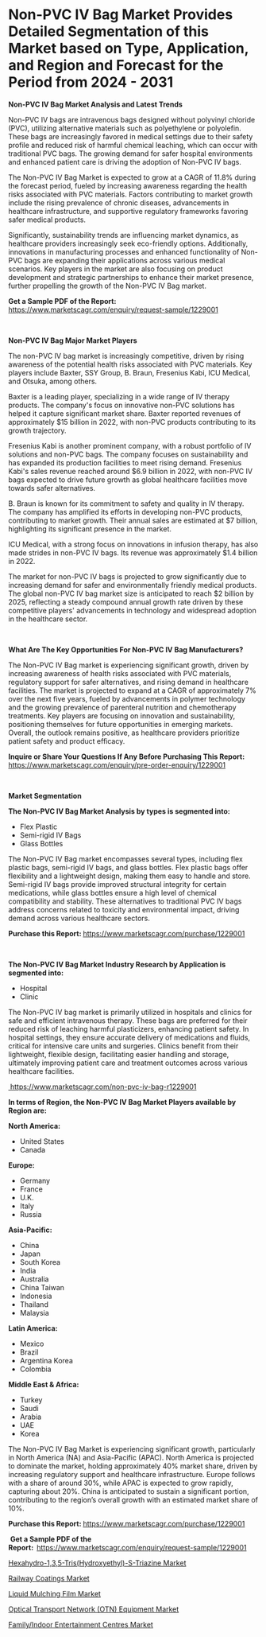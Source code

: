<p><h1>Non-PVC IV Bag Market Provides Detailed Segmentation of this Market based on Type, Application, and Region and Forecast for the Period from 2024 - 2031</h1></p><p><strong>Non-PVC IV Bag Market Analysis and Latest Trends</strong></p>
<p><p>Non-PVC IV bags are intravenous bags designed without polyvinyl chloride (PVC), utilizing alternative materials such as polyethylene or polyolefin. These bags are increasingly favored in medical settings due to their safety profile and reduced risk of harmful chemical leaching, which can occur with traditional PVC bags. The growing demand for safer hospital environments and enhanced patient care is driving the adoption of Non-PVC IV bags.</p><p>The Non-PVC IV Bag Market is expected to grow at a CAGR of 11.8% during the forecast period, fueled by increasing awareness regarding the health risks associated with PVC materials. Factors contributing to market growth include the rising prevalence of chronic diseases, advancements in healthcare infrastructure, and supportive regulatory frameworks favoring safer medical products. </p><p>Significantly, sustainability trends are influencing market dynamics, as healthcare providers increasingly seek eco-friendly options. Additionally, innovations in manufacturing processes and enhanced functionality of Non-PVC bags are expanding their applications across various medical scenarios. Key players in the market are also focusing on product development and strategic partnerships to enhance their market presence, further propelling the growth of the Non-PVC IV Bag market.</p></p>
<p><strong>Get a Sample PDF of the Report:&nbsp;</strong> <a href="https://www.marketscagr.com/enquiry/request-sample/1229001?utm_campaign=1615&utm_medium=2&utm_source=Github&utm_content=ia&utm_term=15102024&utm_id=non-pvc-iv-bag">https://www.marketscagr.com/enquiry/request-sample/1229001</a></p>
<p>&nbsp;</p>
<p><strong>Non-PVC IV Bag Major Market Players</strong></p>
<p><p>The non-PVC IV bag market is increasingly competitive, driven by rising awareness of the potential health risks associated with PVC materials. Key players include Baxter, SSY Group, B. Braun, Fresenius Kabi, ICU Medical, and Otsuka, among others.</p><p>Baxter is a leading player, specializing in a wide range of IV therapy products. The company's focus on innovative non-PVC solutions has helped it capture significant market share. Baxter reported revenues of approximately $15 billion in 2022, with non-PVC products contributing to its growth trajectory.</p><p>Fresenius Kabi is another prominent company, with a robust portfolio of IV solutions and non-PVC bags. The company focuses on sustainability and has expanded its production facilities to meet rising demand. Fresenius Kabi's sales revenue reached around $6.9 billion in 2022, with non-PVC IV bags expected to drive future growth as global healthcare facilities move towards safer alternatives.</p><p>B. Braun is known for its commitment to safety and quality in IV therapy. The company has amplified its efforts in developing non-PVC products, contributing to market growth. Their annual sales are estimated at $7 billion, highlighting its significant presence in the market.</p><p>ICU Medical, with a strong focus on innovations in infusion therapy, has also made strides in non-PVC IV bags. Its revenue was approximately $1.4 billion in 2022.</p><p>The market for non-PVC IV bags is projected to grow significantly due to increasing demand for safer and environmentally friendly medical products. The global non-PVC IV bag market size is anticipated to reach $2 billion by 2025, reflecting a steady compound annual growth rate driven by these competitive players' advancements in technology and widespread adoption in the healthcare sector.</p></p>
<p>&nbsp;</p>
<p><strong>What Are The Key Opportunities For Non-PVC IV Bag Manufacturers?</strong></p>
<p><p>The Non-PVC IV Bag market is experiencing significant growth, driven by increasing awareness of health risks associated with PVC materials, regulatory support for safer alternatives, and rising demand in healthcare facilities. The market is projected to expand at a CAGR of approximately 7% over the next five years, fueled by advancements in polymer technology and the growing prevalence of parenteral nutrition and chemotherapy treatments. Key players are focusing on innovation and sustainability, positioning themselves for future opportunities in emerging markets. Overall, the outlook remains positive, as healthcare providers prioritize patient safety and product efficacy.</p></p>
<p><strong>Inquire or Share Your Questions If Any Before Purchasing This Report:</strong> <a href="https://www.marketscagr.com/enquiry/pre-order-enquiry/1229001?utm_campaign=1615&utm_medium=2&utm_source=Github&utm_content=ia&utm_term=15102024&utm_id=non-pvc-iv-bag">https://www.marketscagr.com/enquiry/pre-order-enquiry/1229001</a></p>
<p>&nbsp;</p>
<p><strong>Market Segmentation</strong></p>
<p><strong>The Non-PVC IV Bag Market Analysis by types is segmented into:</strong></p>
<p><ul><li>Flex Plastic</li><li>Semi-rigid IV Bags</li><li>Glass Bottles</li></ul></p>
<p><p>The Non-PVC IV Bag market encompasses several types, including flex plastic bags, semi-rigid IV bags, and glass bottles. Flex plastic bags offer flexibility and a lightweight design, making them easy to handle and store. Semi-rigid IV bags provide improved structural integrity for certain medications, while glass bottles ensure a high level of chemical compatibility and stability. These alternatives to traditional PVC IV bags address concerns related to toxicity and environmental impact, driving demand across various healthcare sectors.</p></p>
<p><strong>Purchase this Report:&nbsp;</strong><a href="https://www.marketscagr.com/purchase/1229001?utm_campaign=1615&utm_medium=2&utm_source=Github&utm_content=ia&utm_term=15102024&utm_id=non-pvc-iv-bag">https://www.marketscagr.com/purchase/1229001</a></p>
<p>&nbsp;</p>
<p><strong>The Non-PVC IV Bag Market Industry Research by Application is segmented into:</strong></p>
<p><ul><li>Hospital</li><li>Clinic</li></ul></p>
<p><p>The Non-PVC IV bag market is primarily utilized in hospitals and clinics for safe and efficient intravenous therapy. These bags are preferred for their reduced risk of leaching harmful plasticizers, enhancing patient safety. In hospital settings, they ensure accurate delivery of medications and fluids, critical for intensive care units and surgeries. Clinics benefit from their lightweight, flexible design, facilitating easier handling and storage, ultimately improving patient care and treatment outcomes across various healthcare facilities.</p></p>
<p><a href="https://www.marketscagr.com/non-pvc-iv-bag-r1229001?utm_campaign=1615&utm_medium=2&utm_source=Github&utm_content=ia&utm_term=15102024&utm_id=non-pvc-iv-bag">&nbsp;https://www.marketscagr.com/non-pvc-iv-bag-r1229001</a></p>
<p><strong>In terms of Region, the Non-PVC IV Bag Market Players available by Region are:</strong></p>
<p>
    <p> <strong> North America: </strong>
        <ul>
            <li>United States</li>
            <li>Canada</li>
        </ul>
        </p> 
    <p> <strong> Europe: </strong>
        <ul>
            <li>Germany</li>
            <li>France</li>
            <li>U.K.</li>
            <li>Italy</li>
            <li>Russia</li>
        </ul>
        </p> 
    <p> <strong> Asia-Pacific: </strong>
        <ul>
            <li>China</li>
            <li>Japan</li>
            <li>South Korea</li>
            <li>India</li>
            <li>Australia</li>
            <li>China Taiwan</li>
            <li>Indonesia</li>
            <li>Thailand</li>
            <li>Malaysia</li>
        </ul>
        </p> 
    <p> <strong> Latin America: </strong>
        <ul>
            <li>Mexico</li>
            <li>Brazil</li>
            <li>Argentina Korea</li>
            <li>Colombia</li>
        </ul>
        </p> 
    <p> <strong> Middle East & Africa: </strong>
        <ul>
            <li>Turkey</li>
            <li>Saudi</li>
            <li>Arabia</li>
            <li>UAE</li>
            <li>Korea</li>
        </ul>
    </p>
    </p>
<p><p>The Non-PVC IV Bag Market is experiencing significant growth, particularly in North America (NA) and Asia-Pacific (APAC). North America is projected to dominate the market, holding approximately 40% market share, driven by increasing regulatory support and healthcare infrastructure. Europe follows with a share of around 30%, while APAC is expected to grow rapidly, capturing about 20%. China is anticipated to sustain a significant portion, contributing to the region’s overall growth with an estimated market share of 10%.</p></p>
<p><strong>Purchase this Report: </strong><a href="https://www.marketscagr.com/purchase/1229001?utm_campaign=1615&utm_medium=2&utm_source=Github&utm_content=ia&utm_term=15102024&utm_id=non-pvc-iv-bag">https://www.marketscagr.com/purchase/1229001</a></p>
<p>&nbsp;<strong>Get a Sample PDF of the Report:&nbsp;&nbsp;</strong><a href="https://www.marketscagr.com/enquiry/request-sample/1229001?utm_campaign=1615&utm_medium=2&utm_source=Github&utm_content=ia&utm_term=15102024&utm_id=non-pvc-iv-bag">https://www.marketscagr.com/enquiry/request-sample/1229001</a></p>
<p><strong></strong></p>
<p><p><a href="https://www.linkedin.com/pulse/hexahydro-135-trishydroxyethyl-s-triazine-market-research-report-lkimc?trk=public_post_embed_feed-article-content&utm_campaign=1615&utm_medium=2&utm_source=Github&utm_content=ia&utm_term=15102024&utm_id=non-pvc-iv-bag">Hexahydro-1,3,5-Tris(Hydroxyethyl)-S-Triazine Market</a></p><p><a href="https://www.linkedin.com/pulse/strategic-market-insights-global-railway-coatings-2024-2031-9gs0c?trk=public_post_embed_feed-article-content&utm_campaign=1615&utm_medium=2&utm_source=Github&utm_content=ia&utm_term=15102024&utm_id=non-pvc-iv-bag">Railway Coatings Market</a></p><p><a href="https://www.linkedin.com/pulse/liquid-mulching-film-market-overview-forecast-2024-2031-detailed-ac4zc?trk=public_post_embed_feed-article-content&utm_campaign=1615&utm_medium=2&utm_source=Github&utm_content=ia&utm_term=15102024&utm_id=non-pvc-iv-bag">Liquid Mulching Film Market</a></p><p><a href="https://www.linkedin.com/pulse/optical-transport-network-otn-equipment-market-velocity-78-m1b2c?trk=public_post_embed_feed-article-content&utm_campaign=1615&utm_medium=2&utm_source=Github&utm_content=ia&utm_term=15102024&utm_id=non-pvc-iv-bag">Optical Transport Network (OTN) Equipment Market</a></p><p><a href="https://www.linkedin.com/pulse/insights-familyindoor-entertainment-centres-market-size-which-ytuxc?trk=public_post_embed_feed-article-content&utm_campaign=1615&utm_medium=2&utm_source=Github&utm_content=ia&utm_term=15102024&utm_id=non-pvc-iv-bag">Family/Indoor Entertainment Centres Market</a></p></p>